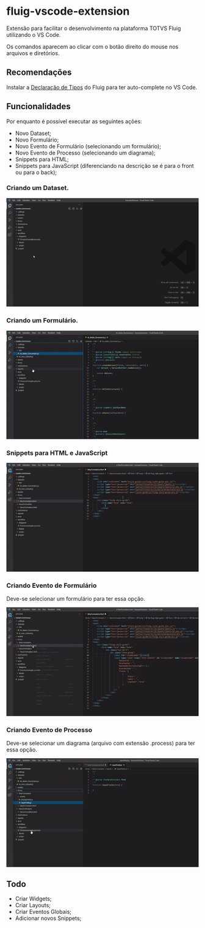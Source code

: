 # fluig-vscode-extension

Extensão para facilitar o desenvolvimento na plataforma TOTVS Fluig utilizando o VS Code.

Os comandos aparecem ao clicar com o botão direito do mouse nos arquivos e diretórios.

## Recomendações

Instalar a [Declaração de Tipos](https://github.com/brunogasparetto/fluig-declaration-type) do Fluig para ter auto-complete no VS Code.

## Funcionalidades

Por enquanto é possível executar as seguintes ações:

- Novo Dataset;
- Novo Formulário;
- Novo Evento de Formulário (selecionando um formulário);
- Novo Evento de Processo (selecionando um diagrama);
- Snippets para HTML;
- Snippets para JavaScript (diferenciando na descrição se é para o front ou para o back);

### Criando um Dataset.

![Criar Dataset](images/dataset.gif)

### Criando um Formulário.

![Criar Formulário](images/form.gif)

### Snippets para HTML e JavaScript

![Snippets](images/snippets.gif)

### Criando Evento de Formulário

Deve-se selecionar um formulário para ter essa opção.

![Criar Evento de Formulário](images/form_event.gif)

### Criando Evento de Processo

Deve-se selecionar um diagrama (arquivo com extensão .process) para ter essa opção.

![Criar Evento de Processo](images/workflow_event.gif)

## Todo

- Criar Widgets;
- Criar Layouts;
- Criar Eventos Globais;
- Adicionar novos Snippets;
